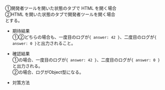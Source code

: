 ①開発者ツールを開いた状態のタブで HTML を開く場合  
②HTML を開いた状態のタブで開発者ツールを開く場合  
とする。

- 期待結果  
  ①②どちらの場合も、一度目のログが`{ answer: 42 }`、二度目のログが`{ answer: 0 }`と出力されること。

- 確認結果  
  ①の場合、一度目のログが`{ answer: 42 }`、二度目のログが`{ answer: 0 }`と出力される。  
  ②の場合、ログがObject型になる。

- 対策方法
